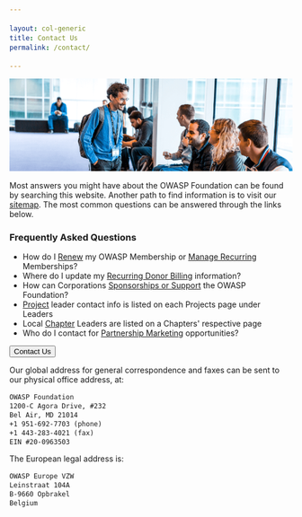 ```yaml
---

layout: col-generic
title: Contact Us
permalink: /contact/

---
```


![Attendees at a Global AppSec Conference](/assets/images/web/about_header.png)

Most answers you might have about the OWASP Foundation can be found by searching this website. Another path to find information is to visit our [sitemap](/sitemap). The most common questions can be answered through the links below.

### Frequently Asked Questions

- How do I [Renew](/membership)  my OWASP Membership or [Manage Recurring](/manage-membership) Memberships?
- Where do I update my [Recurring Donor Billing](/manage-membership) information?
- How can Corporations [Sponsorships or Support](mailto:kelly.santalucia@owasp.com?subject=Corporate%20Sponsorships%20or%20Support) the OWASP Foundation?
- [Project](/projects) leader contact info is listed on each Projects page under Leaders
- Local [Chapter](/chapters) Leaders are listed on a Chapters' respective page
- Who do I contact for [Partnership Marketing](mailto:lisa.jones@owasp.com?subject=Partnership%20Marketing) opportunities?

<a href="https://owasporg.atlassian.net/servicedesk/customer/portal/7/create/72" target="_blank" rel="noopener"><button class="cta-button dark">Contact Us</button></a>

Our global address for general correspondence and faxes can be sent to our physical office address, at: 

```
OWASP Foundation
1200-C Agora Drive, #232
Bel Air, MD 21014
+1 951-692-7703 (phone)
+1 443-283-4021 (fax)
EIN #20-0963503
```

The European legal address is:

```
OWASP Europe VZW
Leinstraat 104A
B-9660 Opbrakel
Belgium
```
